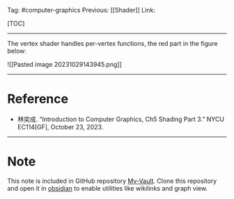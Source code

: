 Tag: #computer-graphics 
Previous: [[Shader]]
Link: 

[TOC]

---

The vertex shader handles per-vertex functions, the red part in the figure below:

![[Pasted image 20231029143945.png]]

---

# Reference

- 林奕成. “Introduction to Computer Graphics, Ch5 Shading Part 3.” NYCU EC114[GF], October 23, 2023.

---

# Note

This note is included in GitHub repository [My-Vault](https://github.com/LittleD3092/My-Vault.git). Clone this repository and open it in [obsidian](https://obsidian.md/) to enable utilities like wikilinks and graph view.